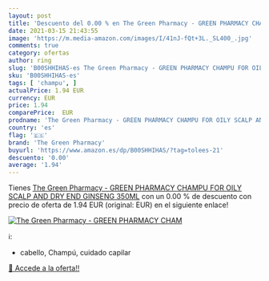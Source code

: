 ```yaml
---
layout: post
title: 'Descuento del 0.00 % en The Green Pharmacy - GREEN PHARMACY CHAM'
date: 2021-03-15 21:43:55
image: 'https://m.media-amazon.com/images/I/41nJ-fQt+3L._SL400_.jpg'
comments: true
category: ofertas
author: ring
slug: 'B00SHHIHAS-es The Green Pharmacy - GREEN PHARMACY CHAMPU FOR OILY SCALP...'
sku: 'B00SHHIHAS-es'
tags: [ 'champu', ]
actualPrice: 1.94 EUR
currency: EUR
price: 1.94
comparePrice:  EUR
prodname: 'The Green Pharmacy - GREEN PHARMACY CHAMPU FOR OILY SCALP AND DRY END GINSENG 350ML'
country: 'es'
flag: '🇪🇸'
brand: 'The Green Pharmacy'
buyurl: 'https://www.amazon.es/dp/B00SHHIHAS/?tag=tolees-21'
descuento: '0.00'
average: '1.94'
---
```


Tienes [The Green Pharmacy - GREEN PHARMACY CHAMPU FOR OILY SCALP AND DRY END GINSENG 350ML](https://www.amazon.es/dp/B00SHHIHAS/?tag=tolees-21) con un 0.00 % de descuento con precio de oferta de 1.94 EUR (original:  EUR) en el siguiente enlace!

[![The Green Pharmacy - GREEN PHARMACY CHAM](https://m.media-amazon.com/images/I/41nJ-fQt+3L._SL400_.jpg)](https://www.amazon.es/dp/B00SHHIHAS/?tag=tolees-21)

ℹ️:

- cabello, Champú, cuidado capilar

[🛒 Accede a la oferta!!](https://www.amazon.es/dp/B00SHHIHAS/?tag=tolees-21)
